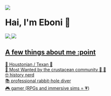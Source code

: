 <img align="left" img src="https://user-images.githubusercontent.com/32157169/197328189-c4e82b77-7d6e-429b-a122-bf3ff046d1b6.png">

 # Hai, I'm Eboni :wave:


<a target="_blank" href="https://www.linkedin.com/in/ebonilm"><img src="https://img.shields.io/badge/LinkedIn-0077B5?style=for-the-badge&logo=linkedin&logoColor=white"/> <a target="_blank" href="https://curioushistonian.com"><img src="https://img.shields.io/badge/WordPress-%23117AC9.svg?style=for-the-badge&logo=WordPress&logoColor=white"/>

## A few things about me :point
:metal: Houstonian / Texan :cowboy_hat_face: <br>
:crab: Most Wanted by the crustacean community :shrimp: :lobster: <br>
:nerd_face: history nerd <br>
:books: professional rabbit-hole diver <br>
:video_game:	gamer (RPGs and immersive sims = :heartpulse:) <br>
